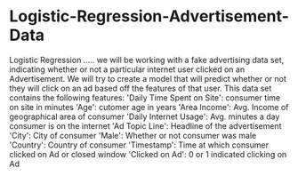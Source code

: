 # Logistic-Regression-Advertisement-Data
Logistic Regression ..... we will be working with a fake advertising data set, indicating whether or not a particular internet user clicked on an Advertisement. We will try to create a model that will predict whether or not they will click on an ad based off the features of that user.  This data set contains the following features:  'Daily Time Spent on Site': consumer time on site in minutes 'Age': cutomer age in years 'Area Income': Avg. Income of geographical area of consumer 'Daily Internet Usage': Avg. minutes a day consumer is on the internet 'Ad Topic Line': Headline of the advertisement 'City': City of consumer 'Male': Whether or not consumer was male 'Country': Country of consumer 'Timestamp': Time at which consumer clicked on Ad or closed window 'Clicked on Ad': 0 or 1 indicated clicking on Ad
